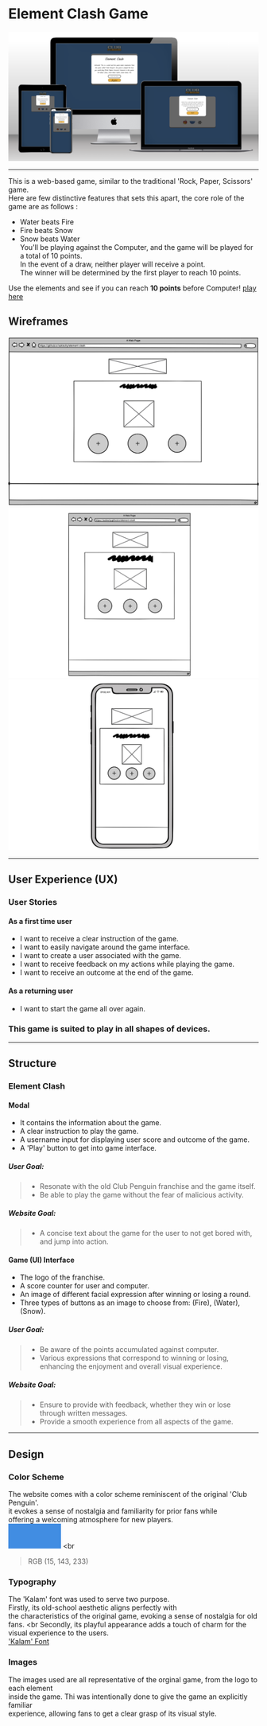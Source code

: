 # Element Clash Game
![Multi Device Mock up for Element Clash](assets/images/multi-device-mockup.png)
___

This is a web-based game, similar to the traditional 'Rock, Paper, Scissors' game. <br>
Here are few distinctive features that sets this apart, the core role of the game are as follows : <br>
- Water beats Fire
- Fire beats Snow 
- Snow beats Water <br>
You'll be playing against the Computer, and the game will be played for a total of 10 points.<br>
In the event of a draw, neither player will receive a point.<br>
The winner will be determined by the first player to reach 10 points.

Use the elements and see if you can reach **10 points** before Computer! [play here](https://sakixchy.github.io/element-clash/)

## Wireframes

![an image of wireframe for desktop](assets/images/readme/wireframe-desktop.jpeg) <br>
![an image of wireframe for tablet](assets/images/readme/wireframe-tablet.jpeg) <br>
![an image of wireframe for mobile](assets/images/readme/wireframe-mobile.jpeg) <br>
___

## User Experience (UX) 
### User Stories
#### As a first time user
- I want to receive a clear instruction of the game.
- I want to easily navigate around the game interface.
- I want to create a user associated with the game.
- I want to receive feedback on my actions while playing the game.
- I want to receive an outcome at the end of the game.

#### As a returning user
- I want to start the game all over again.

### This game is suited to play in all shapes of devices.

___

## Structure
### Element Clash 
#### Modal 
- It contains the information about the game.
- A clear instruction to play the game.
- A username input for displaying user score and outcome of the game.
- A 'Play' button to get into game interface.

##### User Goal:
> - Resonate with the old Club Penguin franchise and the game itself.
> - Be able to play the game without the fear of malicious activity.

##### Website Goal:
> - A concise text about the game for the user to not get bored with, <br>
and jump into action.

#### Game (UI) Interface
- The logo of the franchise.
- A score counter for user and computer.
- An image of different facial expression after winning or losing a round.
- Three types of buttons as an image to choose from: (Fire), (Water), (Snow).

##### User Goal:
> - Be aware of the points accumulated against computer.
> - Various expressions that correspond to winning or losing, <br>
enhancing the enjoyment and overall visual experience.

##### Website Goal:
> - Ensure to provide with feedback, whether they win or lose <br> 
through written messages.
> - Provide a smooth experience from all aspects of the game.
___

## Design
### Color Scheme
The website comes with a color scheme reminiscent of the original 'Club Penguin'. <br>
it evokes a sense of nostalgia and familiarity for prior fans while <br>
offering a welcoming atmosphere for new players. <br>
![an image of color palette](assets/images/readme/color-scheme.png) <br
> RGB (15, 143, 233) <br>

### Typography 
The 'Kalam' font was used to serve two purpose. <br>
Firstly, its old-school aesthetic aligns perfectly with <br> 
the characteristics of the original game, evoking a sense of nostalgia for old fans. <br
Secondly, its playful appearance adds a touch of charm for the visual experience to the users. <br>
['Kalam' Font](https://fonts.google.com/share?selection.family=Kalam:wght@300)

### Images
The images used are all representative of the orginal game, from the logo to each element <br> 
inside the game. Thi was intentionally done to give the game an explicitly familiar <br>
experience, allowing fans to get a clear grasp of its visual style.








 

